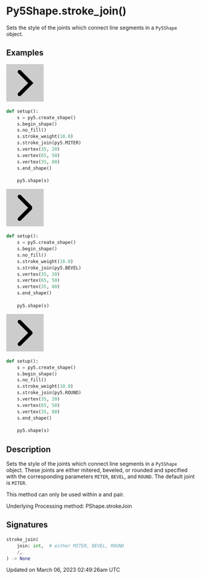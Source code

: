 # Py5Shape.stroke_join()

Sets the style of the joints which connect line segments in a `Py5Shape` object.

## Examples

<div class="example-table">

<div class="example-row"><div class="example-cell-image">

![example picture for stroke_join()](/images/reference/Py5Shape_stroke_join_0.png)

</div><div class="example-cell-code">

```python
def setup():
    s = py5.create_shape()
    s.begin_shape()
    s.no_fill()
    s.stroke_weight(10.0)
    s.stroke_join(py5.MITER)
    s.vertex(35, 20)
    s.vertex(65, 50)
    s.vertex(35, 80)
    s.end_shape()

    py5.shape(s)
```

</div></div>

<div class="example-row"><div class="example-cell-image">

![example picture for stroke_join()](/images/reference/Py5Shape_stroke_join_1.png)

</div><div class="example-cell-code">

```python
def setup():
    s = py5.create_shape()
    s.begin_shape()
    s.no_fill()
    s.stroke_weight(10.0)
    s.stroke_join(py5.BEVEL)
    s.vertex(35, 20)
    s.vertex(65, 50)
    s.vertex(35, 80)
    s.end_shape()

    py5.shape(s)
```

</div></div>

<div class="example-row"><div class="example-cell-image">

![example picture for stroke_join()](/images/reference/Py5Shape_stroke_join_2.png)

</div><div class="example-cell-code">

```python
def setup():
    s = py5.create_shape()
    s.begin_shape()
    s.no_fill()
    s.stroke_weight(10.0)
    s.stroke_join(py5.ROUND)
    s.vertex(35, 20)
    s.vertex(65, 50)
    s.vertex(35, 80)
    s.end_shape()

    py5.shape(s)
```

</div></div>

</div>

## Description

Sets the style of the joints which connect line segments in a `Py5Shape` object. These joints are either mitered, beveled, or rounded and specified with the corresponding parameters `MITER`, `BEVEL`, and `ROUND`. The default joint is `MITER`.

This method can only be used within a [](py5shape_begin_shape) and [](py5shape_end_shape) pair.

Underlying Processing method: PShape.strokeJoin

## Signatures

```python
stroke_join(
    join: int,  # either MITER, BEVEL, ROUND
    /,
) -> None
```

Updated on March 06, 2023 02:49:26am UTC
